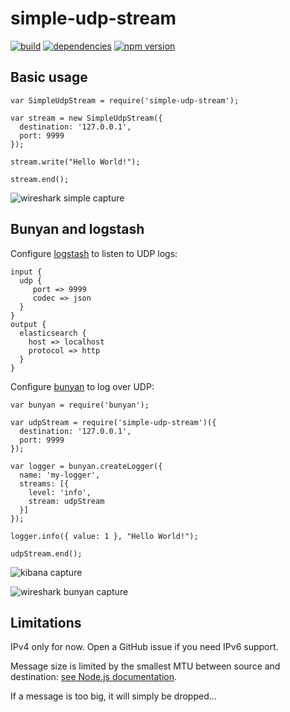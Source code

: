 simple-udp-stream
=================

[![build](https://travis-ci.org/ddm/simple-udp-stream.svg)](https://travis-ci.org/ddm/simple-udp-stream)
[![dependencies](https://david-dm.org/ddm/simple-udp-stream.svg)](https://david-dm.org/ddm/simple-udp-stream)
[![npm version](https://badge.fury.io/js/simple-udp-stream.svg)](https://www.npmjs.com/package/simple-udp-stream)

## Basic usage

    var SimpleUdpStream = require('simple-udp-stream');

    var stream = new SimpleUdpStream({
      destination: '127.0.0.1',
      port: 9999
    });

    stream.write("Hello World!");

    stream.end();

![wireshark simple capture](https://i.imgur.com/89Am8Zu.png)

## Bunyan and logstash

Configure [logstash](http://logstash.net/) to listen to UDP logs:

    input {
      udp {
         port => 9999
         codec => json
      }
    }
    output {
      elasticsearch {
        host => localhost
        protocol => http
      }
    }

Configure [bunyan](https://github.com/trentm/node-bunyan) to log over UDP:

    var bunyan = require('bunyan');

    var udpStream = require('simple-udp-stream')({
      destination: '127.0.0.1',
      port: 9999
    });

    var logger = bunyan.createLogger({
      name: 'my-logger',
      streams: [{
        level: 'info',
        stream: udpStream
      }]
    });

    logger.info({ value: 1 }, "Hello World!");

    udpStream.end();

![kibana capture](https://i.imgur.com/u2yuKv6.png)

![wireshark bunyan capture](https://i.imgur.com/ulxG3Kz.png)

## Limitations

IPv4 only for now. Open a GitHub issue if you need IPv6 support.

Message size is limited by the smallest MTU between source and destination: [see Node.js documentation](https://nodejs.org/api/dgram.html#dgram_socket_send_buf_offset_length_port_address_callback).

If a message is too big, it will simply be dropped...
